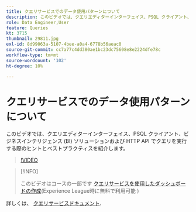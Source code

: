 ```yaml
---
title: クエリサービスでのデータ使用パターンについて
description: このビデオでは、クエリエディターインターフェイス、PSQL クライアント、ビジネスインテリジェンス (BI) ソリューションおよび HTTP API でクエリを実行する際のヒントとベストプラクティスを紹介します。
role: Data Engineer,User
feature: Queries
kt: 3715
thumbnail: 29811.jpg
exl-id: 8d99063a-5107-4bee-a0a4-6778b56aeac0
source-git-commit: cc7a77c4dd380ae1bc23dc75608e8e2224dfe78c
workflow-type: tm+mt
source-wordcount: '102'
ht-degree: 10%

---
```


# クエリサービスでのデータ使用パターンについて

このビデオでは、クエリエディターインターフェイス、PSQL クライアント、ビジネスインテリジェンス (BI) ソリューションおよび HTTP API でクエリを実行する際のヒントとベストプラクティスを紹介します。

>[!VIDEO](https://video.tv.adobe.com/v/29811?quality=12&learn=on)

>[!INFO]
>
> このビデオはコースの一部です [クエリサービスを使用したダッシュボードの作成](https://experienceleague.adobe.com/?recommended=ExperiencePlatform-D-1-2021.1.qsvc.dash)(Experience League時に無料で利用可能 )

詳しくは、 [クエリサービスドキュメント](https://experienceleague.adobe.com/docs/experience-platform/query/home.html?lang=ja).
